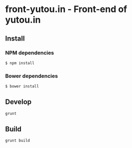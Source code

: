 # front-yutou.in - Front-end of yutou.in

## Install
### NPM dependencies
```sh
$ npm install
```
### Bower dependencies
```sh
$ bower install
```

## Develop
```sh
grunt
```

## Build
```sh
grunt build
```
